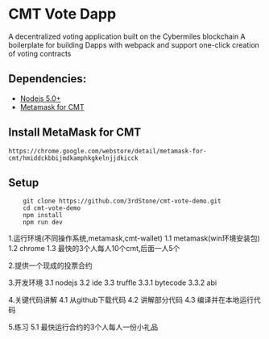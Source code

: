 # CMT Vote Dapp

A decentralized voting application built on the Cybermiles blockchain A boilerplate for building Dapps with webpack and support one-click creation of voting contracts

## Dependencies:
* [Nodejs 5.0+](https://nodejs.org/en/)
* [Metamask for CMT](https://www.cybermiles.io/zh-cn/blockchain-infrastructure/metamask/)

## Install MetaMask for CMT
    
    https://chrome.google.com/webstore/detail/metamask-for-cmt/hmiddckbbijmdkamphkgkelnjjdkicck


## Setup
```
    git clone https://github.com/3rdStone/cmt-vote-demo.git
    cd cmt-vote-demo
    npm install
    npm run dev
```

1.运行环境(不同操作系统,metamask,cmt-wallet)
1.1 metamask(win环境安装包)
1.2 chrome
1.3 最快的3个人每人10个cmt,后面一人5个

2.提供一个现成的投票合约

3.开发环境
3.1 nodejs
3.2 ide
3.3 truffle
3.3.1 bytecode
3.3.2 abi

4.关键代码讲解
4.1 从github下载代码
4.2 讲解部分代码
4.3 编译并在本地运行代码

5.练习
5.1 最快运行合约的3个人每人一份小礼品

